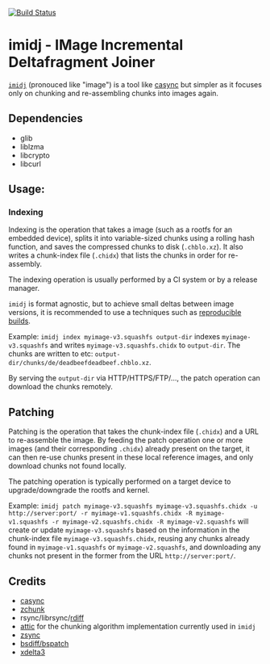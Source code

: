 [![Build Status](https://travis-ci.com/mbessler/imidj.svg?branch=master)](https://travis-ci.com/mbessler/imidj)

# imidj - IMage Incremental Deltafragment Joiner
[`imidj`](https://github.com/mbessler/imidj) (pronouced like "image") is a tool like [casync](https://github.com/systemd/casync) but simpler as it focuses only on chunking and re-assembling chunks into images again. 



## Dependencies
- glib
- liblzma
- libcrypto
- libcurl

## Usage:
### Indexing
Indexing is the operation that takes a image (such as a rootfs for an embedded device), splits it into variable-sized chunks using a rolling hash function, and saves the compressed chunks to disk (`.chblo.xz`). It also writes a chunk-index file (`.chidx`) that lists the chunks in order for re-assembly.

The indexing operation is usually performed by a CI system or by a release manager.

`imidj` is format agnostic, but to achieve small deltas between image versions, it is recommended to use a techniques such as [reproducible builds](https://reproducible-builds.org/). 

Example:
```imidj index myimage-v3.squashfs output-dir``` 
indexes `myimage-v3.squashfs` and writes `myimage-v3.squashfs.chidx` to `output-dir`. The chunks are written to etc:  `output-dir/chunks/de/deadbeefdeadbeef.chblo.xz`.

By serving the `output-dir` via HTTP/HTTPS/FTP/..., the patch operation can download the chunks remotely.

## Patching
Patching is the operation that takes the chunk-index file (`.chidx`) and a URL to re-assemble the image. By feeding the patch operation one or more images (and their corresponding `.chidx`) already present on the target, it can then re-use chunks present in these local reference images, and only download chunks not found locally.

The patching operation is typically performed on a target device to upgrade/downgrade the rootfs and kernel.

Example:
```imidj patch myimage-v3.squashfs myimage-v3.squashfs.chidx -u http://server:port/ -r myimage-v1.squashfs.chidx -R myimage-v1.squashfs -r myimage-v2.squashfs.chidx -R myimage-v2.squashfs```
will create or update `myimage-v3.squashfs` based on the information in the chunk-index file `myimage-v3.squashfs.chidx`, reusing any chunks already found in `myimage-v1.squashfs` or `myimage-v2.squashfs`, and downloading any chunks not present in the former from the URL `http://server:port/`.


## Credits
- [casync](http://0pointer.net/blog/casync-a-tool-for-distributing-file-system-images.html)
- [zchunk](https://www.jdieter.net/posts/2018/04/30/introducing-zchunk/)
- rsync/librsync/[rdiff](https://github.com/librsync/librsync/blob/master/doc/rdiff.md)
- [attic](https://github.com/jborg/attic) for the chunking algorithm implementation currently used in `imidj`
- [zsync](http://zsync.moria.org.uk/)
- [bsdiff/bspatch](http://www.daemonology.net/bsdiff/)
- [xdelta3](http://xdelta.org/)

